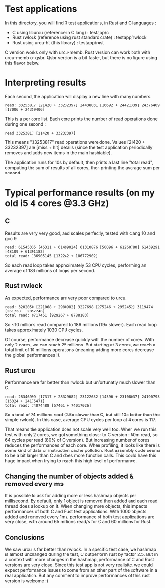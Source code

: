 # Test applications

In this directory, you will find 3 test applications, in Rust and C languages :
* C using liburcu (reference in C lang) : testapp/c
* Rust rwlock (reference using rust standard crate) : testapp/rwlock
* Rust using urcu-ht (this library) : testapp/rust

C version works only with urcu-memb. Rust version can work both with urcu-memb or qsbr.
Qsbr version is a bit faster, but there is no figure using this flavor below.

# Interpreting results

Each second, the application will display a new line with many numbers.

```
read: 33253817 [21420 + 33232397] 24438031 [16692 + 24421339] 24376409 [17006 + 24359406] 
```

This is a per core list. Each core prints the number of read operations done during one second :
```
read 33253817 [21420 + 33232397]
```
This means "33253817" read operations were done. Values [21420 + 33232397] are [miss + hit] details (since the test application periodically removes and adds new items in the main hashtable).

The application runs for 10s by default, then prints a last line "total read", computing the sum of results of all cores, then printing the average sum per second.

# Typical performance results (on my old i5 4 cores @3.3 GHz)

## C

Results are very very good, and scales perfectly, tested with clang 10 and gcc 9

```
read: 61545335 [46311 + 61499024] 61310876 [50096 + 61260780] 61439291 [48109 + 61391182] 
total read: 186905145 [132242 + 186772902]
```

So each read loop takes approximately 53 CPU cycles, performing an average of 186 millions of loops per second.

## Rust rwlock

As expected, performance are very poor compared to urcu.

```
read: 3202050 [221068 + 2980982] 3227698 [275246 + 2952452] 3119474 [261728 + 2857746] 
total read: 9717451 [929267 + 8788183] 
```

So ~10 millions read compared to 186 millions (19x slower).
Each read loop takes approximately 1030 CPU cycles.

Of course, performance decrease quickly with the number of cores. With only 2 cores, we can reach 25 millions. But starting at 3 cores, we reach a total limit of 10 millions operations (meaning adding more cores decrease the global performances !).

## Rust urcu

Performance are far better than rwlock but unfortunatly much slower than C.

```
read: 28346999 [17317 + 28329682] 23122632 [14596 + 23108037] 24190793 [15324 + 24175471] 
total read: 74074488 [57461 + 74017026]
```

So a total of 74 millions read (2.5x slower than C, but still 10x better than the simple rwlock).
In this case, average CPU cycles per loop at 4 cores is 117. 

That means the application does not scale very well too. When we run this test with only 2 cores, we got something closer to C version : 50m read, so 64 cycles per read (80% of C version). But increasing number of cores reduces the performances of each core. 
When profiling, it looks like there is some kind of data or instruction cache pollution. Rust assembly code seems to be a bit larger than C and does more function calls. This could have this huge impact when trying to reach this high level of performance.

## Changing the number of objects added & removed every ms

It is possible to ask for adding more or less hashmap objects per millisecond. By default, only 1 object is removed then added and each read thread does a lookup on it. When changing more objects, this impacts performances of both C and Rust test applications. With 1000 objects added and removed every 1ms, performance of both test applications are very close, with around 65 millions read/s for C and 60 millions for Rust.

## Conclusions

We saw urcu is far better than rwlock. In a specific test case, we hashmap is almost unchanged during the test, C outperform rust by factor 2.5. But in a context with more changes in the hashmap, performance of C and Rust versions are very close.
Since this test app is not very realisitc, we could expect performance issues to come from an other part of the software in a real application.
But any comment to improve performances of this rust version is welcome :)
